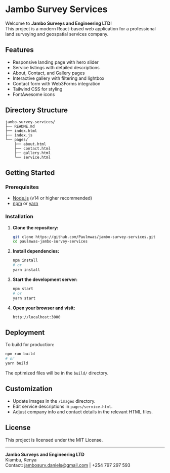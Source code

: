 ﻿# Jambo Survey Services

Welcome to **Jambo Surveys and Engineering LTD**!  
This project is a modern React-based web application for a professional land surveying and geospatial services company.

## Features

- Responsive landing page with hero slider
- Service listings with detailed descriptions
- About, Contact, and Gallery pages
- Interactive gallery with filtering and lightbox
- Contact form with Web3Forms integration
- Tailwind CSS for styling
- FontAwesome icons

## Directory Structure

```
jambo-survey-services/
├── README.md
├── index.html
├── index.js
└── pages/
    ├── about.html
    ├── contact.html
    ├── gallery.html
    └── service.html
```

## Getting Started

### Prerequisites

- [Node.js](https://nodejs.org/) (v14 or higher recommended)
- [npm](https://www.npmjs.com/) or [yarn](https://yarnpkg.com/)

### Installation

1. **Clone the repository:**
   ```bash
   git clone https://github.com/Paulmwas/jambo-survey-services.git
   cd paulmwas-jambo-survey-services
   ```

2. **Install dependencies:**
   ```bash
   npm install
   # or
   yarn install
   ```

3. **Start the development server:**
   ```bash
   npm start
   # or
   yarn start
   ```

4. **Open your browser and visit:**
   ```
   http://localhost:3000
   ```

## Deployment

To build for production:

```bash
npm run build
# or
yarn build
```

The optimized files will be in the `build/` directory.

## Customization

- Update images in the `/images` directory.
- Edit service descriptions in `pages/service.html`.
- Adjust company info and contact details in the relevant HTML files.

## License

This project is licensed under the MIT License.

---

**Jambo Surveys and Engineering LTD**  
Kiambu, Kenya  
Contact: jambosurv.daniels@gmail.com | +254 797 297 593



